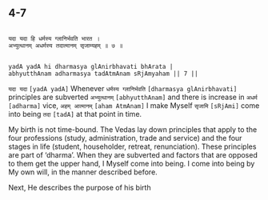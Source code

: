 ## 4-7


```shloka-sa

यदा यदा हि धर्मस्य ग्लानिर्भवति भारत ।
अभ्युत्थानम् अधर्मस्य तदात्मानम् सृजाम्यहम् ॥ ७ ॥

```
```shloka-sa-hk

yadA yadA hi dharmasya glAnirbhavati bhArata |
abhyutthAnam adharmasya tadAtmAnam sRjAmyaham || 7 ||

```
`यदा यदा` `[yadA yadA]` Whenever `धर्मस्य ग्लानिर्भवति` `[dharmasya glAnirbhavati]` principles are subverted `अभ्युत्थानम्` `[abhyutthAnam]` and there is increase in `अधर्म` `[adharma]` vice, `अहम् आत्मानम्` `[aham AtmAnam]` I make Myself `सृजामि` `[sRjAmi]` come into being `तदा` `[tadA]` at that point in time.

My birth is not time-bound. The Vedas lay down principles that apply to the four professions (study, administration, trade and service) and the four stages in life (student, householder, retreat, renunciation). These principles are part of ‘dharma’. When they are subverted and factors that are opposed to them get the upper hand, I Myself come into being. I come into being by My own will, in the manner described before.

Next, He describes the purpose of his birth


